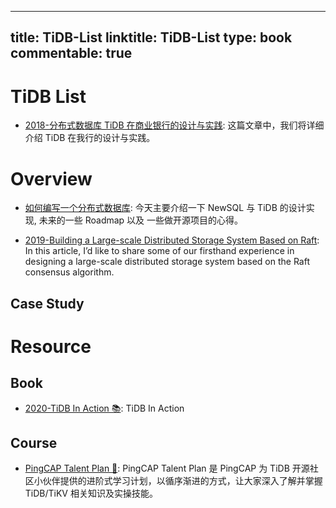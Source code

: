 
---
title: TiDB-List
linktitle: TiDB-List
type: book
commentable: true
---

# TiDB List

- [2018-分布式数据库 TiDB 在商业银行的设计与实践](https://mp.weixin.qq.com/s/GfHIUWPetDUClCOOJF27bw): 这篇文章中，我们将详细介绍 TiDB 在我行的设计与实践。

# Overview

- [如何编写一个分布式数据库](http://studygolang.com/articles/4860): 今天主要介绍一下 NewSQL 与 TiDB 的设计实现, 未来的一些 Roadmap 以及 一些做开源项目的心得。

- [2019-Building a Large-scale Distributed Storage System Based on Raft](https://www.cncf.io/blog/2019/11/04/building-a-large-scale-distributed-storage-system-based-on-raft/): In this article, I’d like to share some of our firsthand experience in designing a large-scale distributed storage system based on the Raft consensus algorithm.

## Case Study

# Resource

## Book

- [2020-TiDB In Action 📚](https://github.com/pingcap-incubator/tidb-in-action): TiDB In Action

## Course

- [PingCAP Talent Plan 🎥](https://mp.weixin.qq.com/s/_aXDbsQIBsdXmRqAEzvUHg): PingCAP Talent Plan 是 PingCAP 为 TiDB 开源社区小伙伴提供的进阶式学习计划，以循序渐进的方式，让大家深入了解并掌握 TiDB/TiKV 相关知识及实操技能。

    